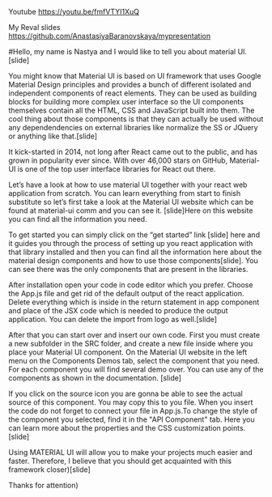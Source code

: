 Youtube https://youtu.be/fmfVTYI1XuQ

My Reval slides https://github.com/AnastasiyaBaranovskaya/mypresentation

#Hello, my name is Nastya and I would like to tell you about material UI.[slide]

You might know that Material UI is based on UI framework that uses Google Material Design principles and provides a bunch of different isolated and independent components of react elements. They can be used as building blocks for building more complex user interface so the UI components themselves contain all the HTML, CSS and JavaScript built into them. The cool thing about those components is that they can actually be used without any dependendencies on external libraries like normalize the SS or JQuery or anything like that.[slide]

It kick-started in 2014, not long after React came out to the public, and has grown in popularity ever since. With over 46,000 stars on GitHub, Material-UI is one of the top user interface libraries for React out there.

Let’s have a look at how to use material UI together with your react web application from scratch. You can learn everything from start to finish substitute so let’s first take a look at the Material UI website which can be found at material-ui comm and you can see it. 
[slide]Here on this website you can find all the information you need. 

To get started you can simply click on the “get started” link [slide] here and it guides you through the process of setting up you react application with that library installed and then you can find all the information here about the material design components and how to use those components[slide]. You can see there was the only components that are present in the libraries.

After installation open your code in code editor which you prefer. Choose the App.js file and get rid of the default output of the react application. Delete  everything which is inside in the return statement in app component and place of the JSX code which is needed to produce the output application. You can delete the import from logo as well.[slide]

After that you can start over and insert our own code. First you must create a new subfolder in the SRC folder, and create a new file inside where you place your Material UI component. 
On the Material UI website in the left menu on the  Components Demos tab, select the component that you need. For each component you will find several demo over. You can use any of the components as shown in the documentation. [slide]

If you click on the source icon you are gonna be able to see the actual source of this component. You may copy this to you file. 
When you insert the code do not forget to connect your file in App.js.To change the style of the component you selected, find it in the "API Component" tab. Here you can learn more about the properties and the CSS customization points.[slide]

Using MATERIAL UI will allow you to make your projects much easier and faster. Therefore, I believe that you should get acquainted with this framework closer)[slide]

Thanks for attention)

